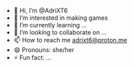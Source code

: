 - 👋 Hi, I’m @AdriXT6
- 👀 I’m interested in making games
- 🌱 I’m currently learning ...
- 💞️ I’m looking to collaborate on ...
- 📫 How to reach me adrixt6@proton.me
- 😄 Pronouns: she/her
- ⚡ Fun fact: ...

<!---
AdriXT6/AdriXT6 is a ✨ special ✨ repository because its `README.md` (this file) appears on your GitHub profile.
You can click the Preview link to take a look at your changes.
--->
